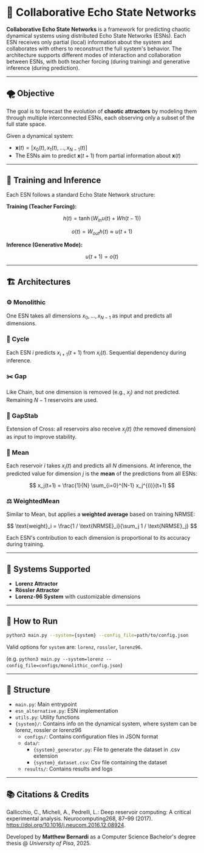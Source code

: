 # 🤖 Collaborative Echo State Networks

**Collaborative Echo State Networks** is a framework for predicting chaotic dynamical systems using distributed Echo State Networks (ESNs). Each ESN receives only partial (local) information about the system and collaborates with others to reconstruct the full system's behavior. The architecture supports different modes of interaction and collaboration between ESNs, with both teacher forcing (during training) and generative inference (during prediction).

---

## 🌪️ Objective

The goal is to forecast the evolution of **chaotic attractors** by modeling them through multiple interconnected ESNs, each observing only a subset of the full state space.

Given a dynamical system:
- $\mathbf{x}(t) = [x_0(t), x_1(t), ..., x_{N-1}(t)]$
- The ESNs aim to predict $\mathbf{x}(t+1)$ from partial information about $\mathbf{x}(t)$

---

## 🧠 Training and Inference

Each ESN follows a standard Echo State Network structure:

**Training (Teacher Forcing):**

$$
h(t) = \tanh(W_{in} u(t) + W h(t-1))
$$

$$
o(t) = W_{out} h(t) \approx u(t+1)
$$

**Inference (Generative Mode):**

$$
u(t+1) = o(t)
$$

---

## 🏗️ Architectures

### ⚙️ Monolithic

One ESN takes all dimensions $x_0, ..., x_{N-1}$ as input and predicts all dimensions.

### 🔄 Cycle

Each ESN $i$ predicts $x_{i+1}(t+1)$ from $x_i(t)$. Sequential dependency during inference.

### ✂️ Gap

Like Chain, but one dimension is removed (e.g., $x_j$) and not predicted. Remaining $N-1$ reservoirs are used.

### 🔧 GapStab

Extension of Cross: all reservoirs also receive $x_j(t)$ (the removed dimension) as input to improve stability.

### 🧮 Mean

Each reservoir $i$ takes $x_i(t)$ and predicts all $N$ dimensions. At inference, the predicted value for dimension $j$ is the **mean** of the predictions from all ESNs:

$$
x_j(t+1) = \frac{1}{N} \sum_{i=0}^{N-1} x_j^{(i)}(t+1)
$$

### ⚖️ WeightedMean

Similar to Mean, but applies a **weighted average** based on training NRMSE:

$$
\text{weight}_i = \frac{1 / \text{NRMSE}_i}{\sum_j 1 / \text{NRMSE}_j}
$$

Each ESN's contribution to each dimension is proportional to its accuracy during training.

---

## 🧪 Systems Supported

- **Lorenz Attractor**
- **Rössler Attractor**
- **Lorenz-96 System** with customizable dimensions

---

## 🚀 How to Run

```bash
python3 main.py --system={system} --config_file=path/to/config.json
```
Valid options for `system` are: `lorenz`, `rossler`, `lorenz96`.

(e.g. `python3 main.py --system=lorenz --config_file=configs/monolithic_config.json`)

---

## 📁 Structure
- `main.py`: Main entrypoint
- `esn_alternative.py`: ESN implementation
- `utils.py`: Utility functions
- `{system}/`: Contains info on the dynamical system, where system can be lorenz, rossler or lorenz96
    - `configs/`: Contains configuration files in JSON format
    - `data/`:
        - `{system}_generator.py`: File to generate the dataset in .csv extension
        - `{system}_dataset.csv`: Csv file containing the dataset
    - `results/`: Contains results and logs

---

## 📚 Citations & Credits
Gallicchio,  C.,  Micheli,  A.,  Pedrelli,  L.: Deep  reservoir  computing:
A  critical  experimental  analysis.    Neurocomputing268,  87–99  (2017).
https://doi.org/10.1016/j.neucom.2016.12.08924.

Developed by **Matthew Bernardi** as a Computer Science Bachelor's degree thesis @ *University of Pisa*, 2025.
